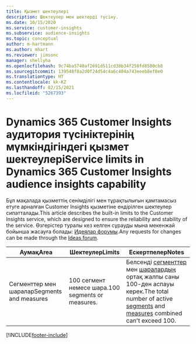 ```yaml
---
title: Қызмет шектеулері
description: Шектеулер мен шектерді түсіну.
ms.date: 10/15/2020
ms.service: customer-insights
ms.subservice: audience-insights
ms.topic: conceptual
author: m-hartmann
ms.author: mhart
ms.reviewer: jimsonc
manager: shellyha
ms.openlocfilehash: 9c74ba5740af2691d511cd38b34f250fd8580cb8
ms.sourcegitcommit: 139548f8a2d0f24d54c4a6c404a743eeeb8ef8e0
ms.translationtype: HT
ms.contentlocale: kk-KZ
ms.lasthandoff: 02/15/2021
ms.locfileid: "5267393"
---
```

# <a name="service-limits-in-dynamics-365-customer-insights-audience-insights-capability"></a><span data-ttu-id="697ca-103">Dynamics 365 Customer Insights аудитория түсініктерінің мүмкіндігіндегі қызмет шектеулері</span><span class="sxs-lookup"><span data-stu-id="697ca-103">Service limits in Dynamics 365 Customer Insights audience insights capability</span></span>

<span data-ttu-id="697ca-104">Бұл мақалада қызметтің сенімділігі мен тұрақтылығын қамтамасыз етуге арналған Customer Insights қызметіне ендірілген шектеулер сипатталады.</span><span class="sxs-lookup"><span data-stu-id="697ca-104">This article describes the built-in limits to the Customer Insights service, which are designed to ensure the reliability and stability of the service.</span></span> <span data-ttu-id="697ca-105">Өзгерістер туралы кез келген сұрауды мына мекенжай бойынша жасауға болады: [Идеялар форумы](https://go.microsoft.com/fwlink/?linkid=2074172).</span><span class="sxs-lookup"><span data-stu-id="697ca-105">Any requests for changes can be made through the [Ideas forum](https://go.microsoft.com/fwlink/?linkid=2074172).</span></span> 
 
| <span data-ttu-id="697ca-106">Аумақ</span><span class="sxs-lookup"><span data-stu-id="697ca-106">Area</span></span>  | <span data-ttu-id="697ca-107">Шектеулер</span><span class="sxs-lookup"><span data-stu-id="697ca-107">Limits</span></span>  | <span data-ttu-id="697ca-108">Ескертпелер</span><span class="sxs-lookup"><span data-stu-id="697ca-108">Notes</span></span> |
|-------------|---------------------------------------------------------------------|---------------------------------------------------------------------|
| <span data-ttu-id="697ca-109">Сегменттер мен шаралар</span><span class="sxs-lookup"><span data-stu-id="697ca-109">Segments and measures</span></span> | <span data-ttu-id="697ca-110">100 сегмент немесе шара.</span><span class="sxs-lookup"><span data-stu-id="697ca-110">100 segments or measures.</span></span> | <span data-ttu-id="697ca-111">Белсенді [сегменттер](segments.md) мен [шаралардың](measures.md) ортақ жалпы саны 100-ден аспауы керек.</span><span class="sxs-lookup"><span data-stu-id="697ca-111">The total number of active [segments](segments.md) and [measures](measures.md) combined can't exceed 100.</span></span>  |


[!INCLUDE[footer-include](../includes/footer-banner.md)]